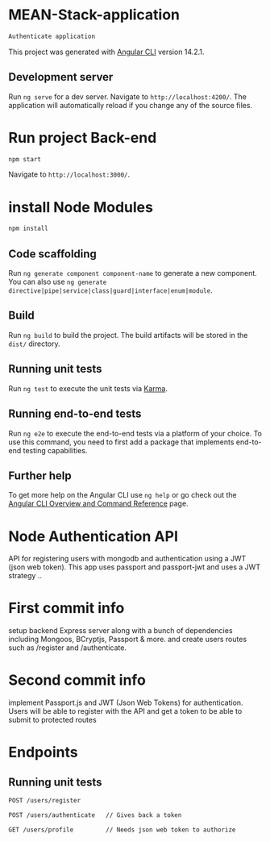 # MEAN-Stack-application
```bash
Authenticate application
```

This project was generated with [Angular CLI](https://github.com/angular/angular-cli) version 14.2.1.

## Development server

Run `ng serve` for a dev server. Navigate to `http://localhost:4200/`. The application will automatically reload if you change any of the source files.


# Run project Back-end
```bash
npm start
```
Navigate to `http://localhost:3000/`.

# install Node Modules 
```bash
npm install
```

## Code scaffolding

Run `ng generate component component-name` to generate a new component. You can also use `ng generate directive|pipe|service|class|guard|interface|enum|module`.

## Build

Run `ng build` to build the project. The build artifacts will be stored in the `dist/` directory.

## Running unit tests

Run `ng test` to execute the unit tests via [Karma](https://karma-runner.github.io).

## Running end-to-end tests

Run `ng e2e` to execute the end-to-end tests via a platform of your choice. To use this command, you need to first add a package that implements end-to-end testing capabilities.

## Further help

To get more help on the Angular CLI use `ng help` or go check out the [Angular CLI Overview and Command Reference](https://angular.io/cli) page.

# Node Authentication API
API for registering users with mongodb and authentication using a JWT (json web token).
This app uses passport and passport-jwt and uses a JWT strategy ..


# First commit info
setup backend Express server along with a bunch of dependencies including Mongoos, 
BCryptjs, Passport & more. and create users routes such as /register and /authenticate.

# Second commit info
implement Passport.js and JWT (Json Web Tokens) for authentication.
Users will be able to register with the API and get a token to be able to submit to protected routes

# Endpoints
## Running unit tests

```bash
POST /users/register
```

```bash
POST /users/authenticate   // Gives back a token
```

```bash
GET /users/profile         // Needs json web token to authorize
```
